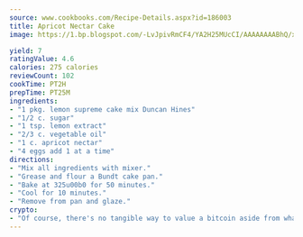 ```yaml
---
source: www.cookbooks.com/Recipe-Details.aspx?id=186003
title: Apricot Nectar Cake
image: https://1.bp.blogspot.com/-LvJpivRmCF4/YA2H25MUcCI/AAAAAAAABhQ/xgndXuMf7Zopp5S4RExCblnSp5YGujfSQCLcBGAsYHQ/s320/8.png

yield: 7
ratingValue: 4.6
calories: 275 calories
reviewCount: 102
cookTime: PT2H
prepTime: PT25M
ingredients:
- "1 pkg. lemon supreme cake mix Duncan Hines"
- "1/2 c. sugar"
- "1 tsp. lemon extract"
- "2/3 c. vegetable oil"
- "1 c. apricot nectar"
- "4 eggs add 1 at a time"
directions:
- "Mix all ingredients with mixer."
- "Grease and flour a Bundt cake pan."
- "Bake at 325u00b0 for 50 minutes."
- "Cool for 10 minutes."
- "Remove from pan and glaze."
crypto:
- "Of course, there's no tangible way to value a bitcoin aside from what someone else believes it is worth."
---
```

